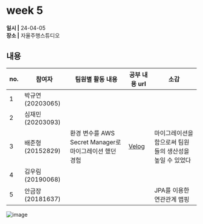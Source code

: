 # week 5
**일시 |** 24-04-05   
**장소 |** 자율주행스튜디오

## 내용

|no.  |참여자          |팀원별 활동 내용|공부 내용 url|소감|
|--------|--------------|----------------------------------|--------------------|--|
|1       |박규연(20203065)|||
|2       |심재민(20203093)|||
|3       |배준형(20152829)|환경 변수를 AWS Secret Manager로 마이그레이션 했던 경험|[Velog](https://velog.io/@ryanbae94/Next.js-%EC%97%90%EC%84%9C-AWS-Secret-Manager-%ED%99%9C%EC%9A%A9%ED%95%98%EA%B8%B0)|마이그레이션을 함으로써 팀원들의 생산성을 높일 수 있었다
|4       |김우림(20190068)|||
|5       |안금장(20181637)|||JPA를 이용한 연관관계 맵핑|[Tistory](https://koomchang.tistory.com/33)|데이터베이스를 java 언어로 조작하는 ORM기술인 JPA를 통해 객체간 연관관계를 맵핑할 수 있는 기술을 새로 배우게 되었다.

![image]()
